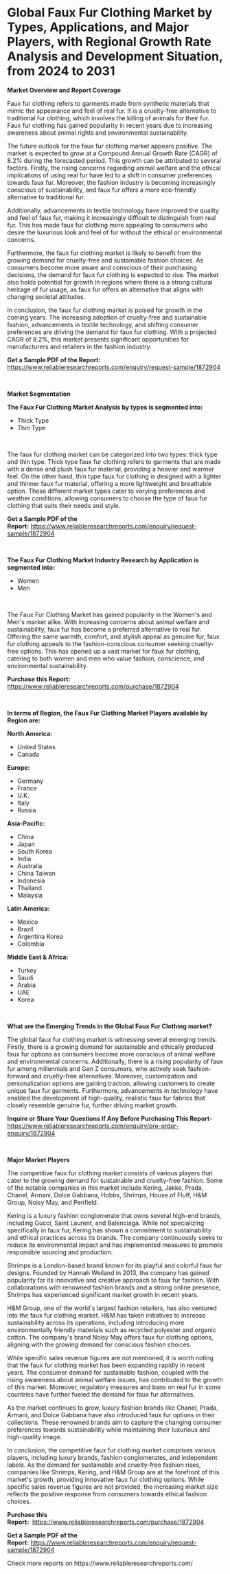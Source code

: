 <p><h1>Global Faux Fur Clothing Market by Types, Applications, and Major Players, with Regional Growth Rate Analysis and Development Situation, from 2024 to 2031</h1></p><p><strong>Market Overview and Report Coverage</strong></p>
<p><p>Faux fur clothing refers to garments made from synthetic materials that mimic the appearance and feel of real fur. It is a cruelty-free alternative to traditional fur clothing, which involves the killing of animals for their fur. Faux fur clothing has gained popularity in recent years due to increasing awareness about animal rights and environmental sustainability.</p><p>The future outlook for the faux fur clothing market appears positive. The market is expected to grow at a Compound Annual Growth Rate (CAGR) of 8.2% during the forecasted period. This growth can be attributed to several factors. Firstly, the rising concerns regarding animal welfare and the ethical implications of using real fur have led to a shift in consumer preferences towards faux fur. Moreover, the fashion industry is becoming increasingly conscious of sustainability, and faux fur offers a more eco-friendly alternative to traditional fur.</p><p>Additionally, advancements in textile technology have improved the quality and feel of faux fur, making it increasingly difficult to distinguish from real fur. This has made faux fur clothing more appealing to consumers who desire the luxurious look and feel of fur without the ethical or environmental concerns.</p><p>Furthermore, the faux fur clothing market is likely to benefit from the growing demand for cruelty-free and sustainable fashion choices. As consumers become more aware and conscious of their purchasing decisions, the demand for faux fur clothing is expected to rise. The market also holds potential for growth in regions where there is a strong cultural heritage of fur usage, as faux fur offers an alternative that aligns with changing societal attitudes.</p><p>In conclusion, the faux fur clothing market is poised for growth in the coming years. The increasing adoption of cruelty-free and sustainable fashion, advancements in textile technology, and shifting consumer preferences are driving the demand for faux fur clothing. With a projected CAGR of 8.2%, this market presents significant opportunities for manufacturers and retailers in the fashion industry.</p></p>
<p><strong>Get a Sample PDF of the Report:</strong> <a href="https://www.reliableresearchreports.com/enquiry/request-sample/1872904">https://www.reliableresearchreports.com/enquiry/request-sample/1872904</a></p>
<p>&nbsp;</p>
<p><strong>Market Segmentation</strong></p>
<p><strong>The Faux Fur Clothing Market Analysis by types is segmented into:</strong></p>
<p><ul><li>Thick Type</li><li>Thin Type</li></ul></p>
<p>&nbsp;</p>
<p><p>The faux fur clothing market can be categorized into two types: thick type and thin type. Thick type faux fur clothing refers to garments that are made with a dense and plush faux fur material, providing a heavier and warmer feel. On the other hand, thin type faux fur clothing is designed with a lighter and thinner faux fur material, offering a more lightweight and breathable option. These different market types cater to varying preferences and weather conditions, allowing consumers to choose the type of faux fur clothing that suits their needs and style.</p></p>
<p><strong>Get a Sample PDF of the Report:</strong>&nbsp;<a href="https://www.reliableresearchreports.com/enquiry/request-sample/1872904">https://www.reliableresearchreports.com/enquiry/request-sample/1872904</a></p>
<p>&nbsp;</p>
<p><strong>The Faux Fur Clothing Market Industry Research by Application is segmented into:</strong></p>
<p><ul><li>Women</li><li>Men</li></ul></p>
<p>&nbsp;</p>
<p><p>The Faux Fur Clothing Market has gained popularity in the Women's and Men's market alike. With increasing concerns about animal welfare and sustainability, faux fur has become a preferred alternative to real fur. Offering the same warmth, comfort, and stylish appeal as genuine fur, faux fur clothing appeals to the fashion-conscious consumer seeking cruelty-free options. This has opened up a vast market for faux fur clothing, catering to both women and men who value fashion, conscience, and environmental sustainability.</p></p>
<p><strong>Purchase this Report:</strong>&nbsp; <a href="https://www.reliableresearchreports.com/purchase/1872904">https://www.reliableresearchreports.com/purchase/1872904</a></p>
<p>&nbsp;</p>
<p><strong>In terms of Region, the Faux Fur Clothing Market Players available by Region are:</strong></p>
<p>
    <p> <strong> North America: </strong>
        <ul>
            <li>United States</li>
            <li>Canada</li>
        </ul>
        </p> 
    <p> <strong> Europe: </strong>
        <ul>
            <li>Germany</li>
            <li>France</li>
            <li>U.K.</li>
            <li>Italy</li>
            <li>Russia</li>
        </ul>
        </p> 
    <p> <strong> Asia-Pacific: </strong>
        <ul>
            <li>China</li>
            <li>Japan</li>
            <li>South Korea</li>
            <li>India</li>
            <li>Australia</li>
            <li>China Taiwan</li>
            <li>Indonesia</li>
            <li>Thailand</li>
            <li>Malaysia</li>
        </ul>
        </p> 
    <p> <strong> Latin America: </strong>
        <ul>
            <li>Mexico</li>
            <li>Brazil</li>
            <li>Argentina Korea</li>
            <li>Colombia</li>
        </ul>
        </p> 
    <p> <strong> Middle East & Africa: </strong>
        <ul>
            <li>Turkey</li>
            <li>Saudi</li>
            <li>Arabia</li>
            <li>UAE</li>
            <li>Korea</li>
        </ul>
    </p>
    </p>
<p>&nbsp;</p>
<p><strong>What are the Emerging Trends in the Global Faux Fur Clothing market?</strong></p>
<p><p>The global faux fur clothing market is witnessing several emerging trends. Firstly, there is a growing demand for sustainable and ethically produced faux fur options as consumers become more conscious of animal welfare and environmental concerns. Additionally, there is a rising popularity of faux fur among millennials and Gen Z consumers, who actively seek fashion-forward and cruelty-free alternatives. Moreover, customization and personalization options are gaining traction, allowing customers to create unique faux fur garments. Furthermore, advancements in technology have enabled the development of high-quality, realistic faux fur fabrics that closely resemble genuine fur, further driving market growth.</p></p>
<p><strong>Inquire or Share Your Questions If Any Before Purchasing This Report</strong>- <a href="https://www.reliableresearchreports.com/enquiry/pre-order-enquiry/1872904">https://www.reliableresearchreports.com/enquiry/pre-order-enquiry/1872904</a></p>
<p>&nbsp;</p>
<p><strong>Major Market Players</strong></p>
<p><p>The competitive faux fur clothing market consists of various players that cater to the growing demand for sustainable and cruelty-free fashion. Some of the notable companies in this market include Kering, Jakke, Prada, Chanel, Armani, Dolce Gabbana, Hobbs, Shrimps, House of Fluff, H&M Group, Noisy May, and Penfield. </p><p>Kering is a luxury fashion conglomerate that owns several high-end brands, including Gucci, Saint Laurent, and Balenciaga. While not specializing specifically in faux fur, Kering has shown a commitment to sustainability and ethical practices across its brands. The company continuously seeks to reduce its environmental impact and has implemented measures to promote responsible sourcing and production.</p><p>Shrimps is a London-based brand known for its playful and colorful faux fur designs. Founded by Hannah Weiland in 2013, the company has gained popularity for its innovative and creative approach to faux fur fashion. With collaborations with renowned fashion brands and a strong online presence, Shrimps has experienced significant market growth in recent years.</p><p>H&M Group, one of the world's largest fashion retailers, has also ventured into the faux fur clothing market. H&M has taken initiatives to increase sustainability across its operations, including introducing more environmentally friendly materials such as recycled polyester and organic cotton. The company's brand Noisy May offers faux fur clothing options, aligning with the growing demand for conscious fashion choices.</p><p>While specific sales revenue figures are not mentioned, it is worth noting that the faux fur clothing market has been expanding rapidly in recent years. The consumer demand for sustainable fashion, coupled with the rising awareness about animal welfare issues, has contributed to the growth of this market. Moreover, regulatory measures and bans on real fur in some countries have further fueled the demand for faux fur alternatives.</p><p>As the market continues to grow, luxury fashion brands like Chanel, Prada, Armani, and Dolce Gabbana have also introduced faux fur options in their collections. These renowned brands aim to capture the changing consumer preferences towards sustainability while maintaining their luxurious and high-quality image.</p><p>In conclusion, the competitive faux fur clothing market comprises various players, including luxury brands, fashion conglomerates, and independent labels. As the demand for sustainable and cruelty-free fashion rises, companies like Shrimps, Kering, and H&M Group are at the forefront of this market's growth, providing innovative faux fur clothing options. While specific sales revenue figures are not provided, the increasing market size reflects the positive response from consumers towards ethical fashion choices.</p></p>
<p><strong>Purchase this Report:</strong>&nbsp;&nbsp;<a href="https://www.reliableresearchreports.com/purchase/1872904">https://www.reliableresearchreports.com/purchase/1872904</a></p>
<p></p>
<p><strong>Get a Sample PDF of the Report:</strong>&nbsp;<a href="https://www.reliableresearchreports.com/enquiry/request-sample/1872904">https://www.reliableresearchreports.com/enquiry/request-sample/1872904</a></p>
<p>Check more reports on https://www.reliableresearchreports.com/</p>